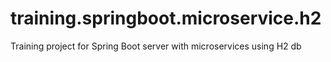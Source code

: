 # training.springboot.microservice.h2
Training project for Spring Boot server with microservices using H2 db
